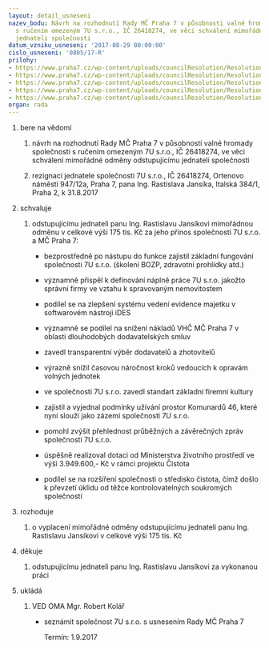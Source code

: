 ```yaml
---
layout: detail_usneseni
nazev_bodu: Návrh na rozhodnutí Rady MČ Praha 7 v působnosti valné hromady společnosti
  s ručením omezeným 7U s.r.o., IČ 26418274, ve věci schválení mimořádné odměny odstupujícímu
  jednateli společnosti
datum_vzniku_usneseni: '2017-08-29 00:00:00'
cislo_usneseni: '0805/17-R'
prilohy:
- https://www.praha7.cz/wp-content/uploads/councilResolution/Resolutions/28629/export/01_rezJansik17~241497.docx
- https://www.praha7.cz/wp-content/uploads/councilResolution/Resolutions/28629/export/02_rezJansik17~241496.pdf
- https://www.praha7.cz/wp-content/uploads/councilResolution/Resolutions/28629/export/03_rezJansik17~241495.pdf
- https://www.praha7.cz/wp-content/uploads/councilResolution/Resolutions/28629/export/04_rezJansik17~241494.pdf
- https://www.praha7.cz/wp-content/uploads/councilResolution/Resolutions/28629/export/export~295347.pdf
organ: rada
---
```

<ol id="urzList" class="urzList_view"><li class="urzClass1" id=""><span name="1">bere na vědomí</span><ol class="urzOlClass" id=""><li class="urzClass2" id="" style="text-align: left;"><span><p>návrh na rozhodnutí Rady MČ Praha 7 v působnosti valné hromady společnosti s ručením omezeným 7U s.r.o., IČ 26418274, ve věci schválení mimořádné odměny odstupujícímu jednateli společnosti</p></span></li><li class="urzClass2" id="" style="text-align: left;"><span><p>rezignaci jednatele společnosti 7U s.r.o., IČ 26418274, Ortenovo náměstí 947/12a, Praha 7, pana Ing. Rastislava Jansíka, Italská 384/1, Praha 2, k 31.8.2017</p></span></li></ol></li><li class="urzClass1" id=""><span name="24">schvaluje</span><ol class="urzOlClass"><li class="urzClass2" id="" style="text-align: left;"><span><p>odstupujícímu jednateli panu Ing. Rastislavu Jansíkovi mimořádnou odměnu v celkové výši 175 tis. Kč za jeho přínos společnosti 7U s.r.o. a MČ Praha 7:</p></span><ul class="urzUlClass"><li class="urzClass3" id="" style="text-align: left;"><span><p>bezprostředně po nástupu do funkce zajistil základní fungování společnosti 7U s.r.o. (školení BOZP, zdravotní prohlídky atd.)</p></span></li><li class="urzClass3" id="" style="text-align: left;"><span><p>významně přispěl k definování náplně práce 7U s.r.o. jakožto správní firmy ve vztahu k spravovaným nemovitostem</p></span></li><li class="urzClass3" id="" style="text-align: left;"><span><p>podílel se na zlepšení systému vedení evidence majetku v softwarovém nástroji iDES</p></span></li><li class="urzClass3" id="" style="text-align: left;"><span><p>významně se podílel na snížení nákladů VHČ MČ Praha 7 v oblasti dlouhodobých dodavatelských smluv</p></span></li><li class="urzClass3" id="" style="text-align: left;"><span><p>zavedl transparentní výběr dodavatelů a zhotovitelů</p></span></li><li class="urzClass3" id="" style="text-align: left;"><span><p>výrazně snížil časovou náročnost kroků vedoucích k opravám volných jednotek</p></span></li><li class="urzClass3" id="" style="text-align: left;"><span><p>ve společnosti 7U s.r.o. zavedl standart základní firemní kultury</p></span></li><li class="urzClass3" id="" style="text-align: left;"><span><p>zajistil a vyjednal podmínky užívání prostor Komunardů 46, které nyní slouží jako zázemí společnosti 7U s.r.o.</p></span></li><li class="urzClass3" id="" style="text-align: left;"><span><p>pomohl zvýšit přehlednost průběžných a závěrečných zpráv společnosti 7U s.r.o.</p></span></li><li class="urzClass3" id="" style="text-align: left;"><span><p>úspěšně realizoval&nbsp;dotaci od Ministerstva životního prostředí ve výši 3.949.600,- Kč v rámci projektu Čistota</p></span></li><li class="urzClass3" id="" style="text-align: left;"><span><p>podílel se na rozšíření společnosti o středisko čistota, čímž došlo k převzetí úklidu od těžce kontrolovatelných soukromých společností</p></span></li></ul></li></ol></li><li class="urzClass1" id=""><span name="68">rozhoduje</span><ol class="urzOlClass"><li class="urzClass2" id="" style="text-align: left;"><span><p>o vyplacení mimořádné odměny odstupujícímu jednateli panu Ing. Rastislavu Jansíkovi v celkové výši 175 tis. Kč<br></p></span></li></ol></li><li class="urzClass1" id=""><span name="48">děkuje</span><ol class="urzOlClass"><li class="urzClass2" id="" style="text-align: left;"><span><p>odstupujícímu jednateli panu Ing. Rastislavu Jansíkovi za vykonanou práci</p></span></li></ol></li><li class="urzClass1" id="urzUkoly"><span name="1">ukládá</span><ol class="urzOlClass"><li class="urzClass2"><span><p>VED OMA Mgr. Robert Kolář</p></span><ul class="urzUlClass"><li class="urzClass3"><span><p>seznámit společnost 7U s.r.o. s usnesením Rady MČ Praha 7</p></span><span class="urzUkolTermin">  Termín:&nbsp;1.9.2017</span></li></ul></li></ol></li></ol>
